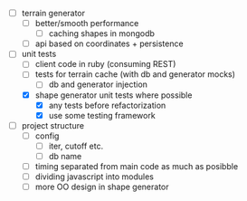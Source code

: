 - [ ] terrain generator
  - [ ] better/smooth performance
    - [ ] caching shapes in mongodb
  - [ ] api based on coordinates + persistence
- [ ] unit tests
  - [ ] client code in ruby (consuming REST)
  - [ ] tests for terrain cache (with db and generator mocks)
    - [ ] db and generator injection
  - [x] shape generator unit tests where possible
    - [x] any tests before refactorization
    - [x] use some testing framework
- [ ] project structure
  - [ ] config
    - [ ] iter, cutoff etc.
    - [ ] db name
  - [ ] timing separated from main code as much as posibble
  - [ ] dividing javascript into modules
  - [ ] more OO design in shape generator